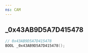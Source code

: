 ```yaml
---
ns: CAM
---
```

## _0x43AB9D5A7D415478

```c
// 0x43AB9D5A7D415478
BOOL _0x43AB9D5A7D415478();
```

